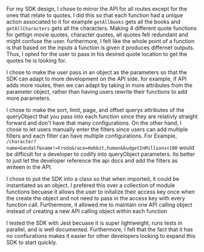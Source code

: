 For my SDK design, I chose to mirror the API for all routes except for the ones that relate to quotes. I did this so that each function had a unique action associated to it for example `getAllBooks` gets all the books and `getAllCharacters` gets all the characters. Making 4 different quote functions for gettign movie quotes, character quotes, all quotes felt redundant and might confuse the user. furthermore, I felt like the whole point of a function is that based on the inputs a function is given it produces differnet outputs. Thus, I opted for the user to pass in his desired quote location to get the quotes he is looking for. 

I chose to make the user pass in an object as the parameters so that the SDK can adapt to more development on the API side. for example, if API adds more routes, then we can adapt by taking in more attributes from the parameter object, rather than having users rewrite their functions to add more parameters. 

I chose to make the sort, limit, page, and offset querys attributes of the queryObject that you pass into each function since they are relativly straight forward and don't have that many configurations. On the other hand, I chose to let users manually enter the filters since users can add multiple filters and each filter can have multiple configurations. For Example, `/character?name=Gandalf&name!=Frodo&race=Hobbit,human&budgetInMillions<100` would be difficult for a developer to codify into queryObject parameters. Its better to just let the developer reference the api docs and add the filters as writeen in the API. 

I chose to put the SDK into a class so that when imported, it could be instantiated as an object. I prefered this over a collection of module functions becuase it allows the user to initalize their access key once when the create the object and not need to pass in the access key with every function call. Furthermore, it allowed me to maintain one API calling object instead of creating a new API calling object within each function

I tested the SDK with Jest becuase it is super lightweight, runs tests in parallel, and is well documented. Furthermore, I felt that the fact that it has no confiurations makes it easier for other developers looking to expand this SDK to start quickly. 
